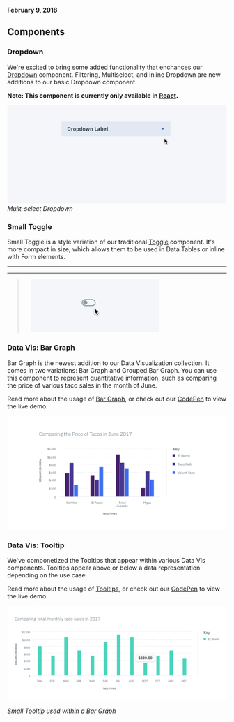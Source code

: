 **February 9, 2018**

## Components

### Dropdown
We're excited to bring some added functionality that enchances our [Dropdown](/components/dropdown) component. Filtering, Multiselect, and Inline Dropdown are new additions to our basic Dropdown component.

**Note: This component is currently only available in [React](http://react.carbondesignsystem.com/?selectedKind=ComboBox&selectedStory=default&full=0&addons=1&stories=1&panelRight=0&addonPanel=storybook%2Factions%2Factions-panel).**

![Dropdown with Multiselect](images/dropdown-new.gif)
_Mulit-select Dropdown_


### Small Toggle
Small Toggle is a style variation of our traditional [Toggle](/components/toggle) component. It's more compact in size, which allows them to be used in Data Tables or inline with Form elements.

---
***
> ![Small toggle](images/small-toggle.gif)



### Data Vis: Bar Graph
Bar Graph is the newest addition to our Data Visualization collection. It comes in two variations: Bar Graph and Grouped Bar Graph. You can use this component to represent quantitative information, such as comparing the price of various taco sales in the month of June.

Read more about the usage of [Bar Graph](http://carbondesignsystem.com/data-vis/bar-graph/usage), or check out our [CodePen](https://codepen.io/team/carbon/pen/OzBKKN) to view the live demo.

![Bar Graph example](images/usage-bar-graph.png)

### Data Vis: Tooltip
We've componetized the Tooltips that appear within various Data Vis components. Tooltips appear above or below a data representation depending on the use case.

Read more about the usage of [Tooltips](/components/data-vis/tooltips/usage), or check out our [CodePen](#) to view the live demo.

![small tooltip in a bar graph](images/usage-small-tooltip.png)

_Small Tooltip used within a Bar Graph_
